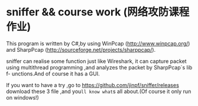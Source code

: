 sniffer && course work (网络攻防课程作业)
=======

This program is written by C#,by using WinPcap (http://www.winpcap.org/) and 
SharpPcap (http://sourceforge.net/projects/sharppcap/).

sniffer can realise some function just like Wireshark, it can capture packet 
using multithread programming ,and analyzes the packet by SharpPcap`s lib f-
unctions.And of course it has a GUI.

If you want to have a try ,go to https://github.com/jinpf/sniffer/releases 
download these 3 file ,and you`ll know what`s all about.(Of course it only 
run on windows!)
